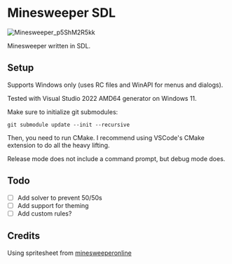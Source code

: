 # Minesweeper SDL

![Minesweeper_p5ShM2R5kk](https://github.com/ketexon/Minesweeper-SDL/assets/29184562/2a79d476-d679-438e-b70f-c9d9a31625e0)

Minesweeper written in SDL.

## Setup

Supports Windows only (uses RC files and WinAPI for menus and dialogs).

Tested with Visual Studio 2022 AMD64 generator on Windows 11.

Make sure to initialize git submodules:

```
git submodule update --init --recursive
```

Then, you need to run CMake. I recommend using VSCode's CMake extension to do all the heavy lifting.

Release mode does not include a command prompt, but debug mode does.

## Todo

 - [ ] Add solver to prevent 50/50s
 - [ ] Add support for theming
 - [ ] Add custom rules?

## Credits

Using spritesheet from [minesweeperonline](https://minesweeperonline.com/#)
